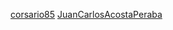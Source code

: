 [corsario85](https://github.com/corsario85/prueba-gh-eii)
[JuanCarlosAcostaPeraba](https://github.com/JuanCarlosAcostaPeraba/github-taller-iniciacion)
